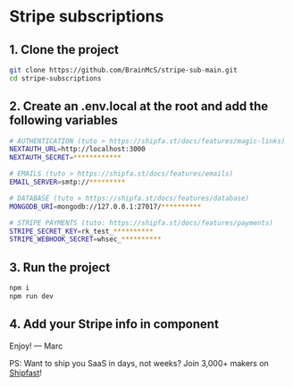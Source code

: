 # Stripe subscriptions

## 1. Clone the project

```bash
git clone https://github.com/BrainMcS/stripe-sub-main.git
cd stripe-subscriptions
```

## 2. Create an .env.local at the root and add the following variables

```bash
# AUTHENTICATION (tuto > https://shipfa.st/docs/features/magic-links)
NEXTAUTH_URL=http://localhost:3000
NEXTAUTH_SECRET=************

# EMAILS (tuto > https://shipfa.st/docs/features/emails)
EMAIL_SERVER=smtp://*********

# DATABASE (tuto > https://shipfa.st/docs/features/database)
MONGODB_URI=mongodb://127.0.0.1:27017/**********

# STRIPE PAYMENTS (tuto: https://shipfa.st/docs/features/payments)
STRIPE_SECRET_KEY=rk_test_**********
STRIPE_WEBHOOK_SECRET=whsec_**********
```

## 3. Run the project

```bash
npm i
npm run dev
```

## 4. Add your Stripe info in <Pricing /> component

Enjoy! — Marc

PS: Want to ship you SaaS in days, not weeks? Join 3,000+ makers on
[Shipfast](https://shipfa.st)!
